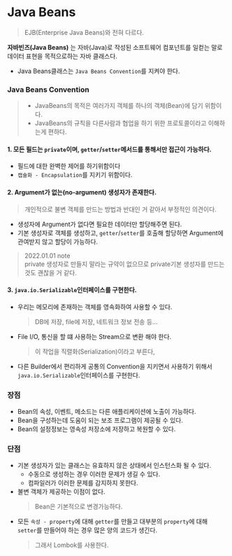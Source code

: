 # Java Beans
> EJB(Enterprise Java Beans)와 전혀 다르다.

**자바빈즈(Java Beans)** 는 자바(Java)로 작성된 소프트웨어 컴포넌트를 일컫는 말로 데이터 표현을 목적으로하는 자바 클래스다.
- Java Beans클래스는 `Java Beans Convention`를 지켜야 한다.
 
### Java Beans Convention
>- JavaBeans의 목적은 여러가지 객체를 하나의 객체(Bean)에 담기 위함이다.
>- JavaBeans의 규칙을 다른사람과 협업을 하기 위한 프로토콜이라고 이해하는게 편하다.
#### 1. 모든 필드는 `private`이며, `getter`/`setter`메서드를 통해서만 접근이 가능하다.
- 필드에 대한 완벽한 제어를 하기위함이다
- `캡슐화 - Encapsulation`를 지키기 위함이다.

#### 2. Argument가 없는(no-argument) 생성자가 존재한다.
> 개인적으로 불변 객체를 만드는 방법과 반대인 거 같아서 부정적인 의견이다. 
- 생성자에 Argument가 없다면 필요한 데이터만 할당해주면 된다.
- 기본 생성자로 객체를 생성하고, `getter`/`setter`를 호출해 할당하면 Argument에 관여받지 않고 할당이 가능하다.

> 2022.01.01 note  
> private 생성자로 만들지 말라는 규약이 없으므로 private기본 생성자를 만드는 것도 괜찮을 거 같다.  

#### 3. `java.io.Serializable`인터페이스를 구현한다. 
- 우리는 메모리에 존재하는 객체를 영속화하여 사용할 수 있다.
  > DB에 저장, file에 저장, 네트워크 정보 전송 등...
- File I/O, 통신을 할 떄 사용하는 Stream으로 변환 해야 한다.
  > 이 작업을 직렬화(Serialization)이라고 부른다,
- 다른 Builder에서 편리하게 공통의 Convention을 지키면서 사용하기 위해서 `java.io.Serializable`인터페이스를 구현한다.

### 장점
- Bean의 속성, 이벤트, 메소드는 다른 애플리케이션에 노출이 가능하다.
- Bean을 구성하는데 도움이 되는 보조 프로그램이 제공될 수 있다.
- Bean의 설정정보는 영속성 저장소에 저장하고 복원할 수 있다.

### 단점
- 기본 생성자가 있는 클래스는 유효하지 않은 상태에서 인스턴스화 될 수 있다.
    - 수동으로 생성하는 경우 이러한 문제가 생길 수 있다.
    - 컴파일러가 이러한 문제를 감지하지 못한다.
- 불변 객체가 제공하는 이점이 없다.
  > Bean은 기본적으로 변경가능하다.
- 모든 `속성 - property`에 대해 `getter`를 만들고 대부분의 `property`에 대해 `setter`를 만들어야 하는 경우 많은 양의 코드가 생긴다.
  > 그래서 Lombok를 사용한다.
